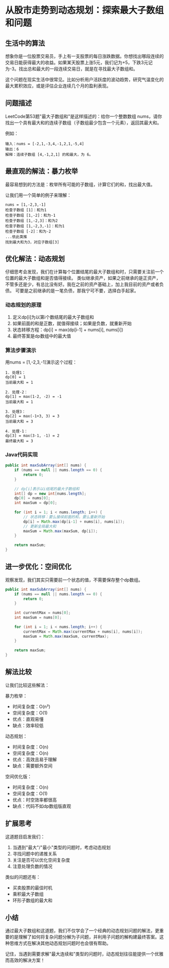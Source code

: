 # 从股市走势到动态规划：探索最大子数组和问题

## 生活中的算法
想象你是一位股票交易员，手上有一支股票的每日涨跌数据。你想找出哪段连续的交易日能获得最大的收益。如果某天股票上涨5元，我们记为+5，下跌3元记为-3。找出总和最大的一段连续交易日，就是在寻找最大子数组和。

这个问题在现实生活中很常见。比如分析用户活跃度的波动趋势，研究气温变化的最大累积效应，或是评估企业连续几个月的盈利表现。

## 问题描述
LeetCode第53题"最大子数组和"是这样描述的：给你一个整数数组 nums，请你找出一个具有最大和的连续子数组（子数组最少包含一个元素），返回其最大和。

例如：
```
输入：nums = [-2,1,-3,4,-1,2,1,-5,4]
输出：6
解释：连续子数组 [4,-1,2,1] 的和最大，为 6。
```

## 最直观的解法：暴力枚举
最容易想到的方法是：枚举所有可能的子数组，计算它们的和，找出最大值。

让我们用一个简单的例子来理解：
```
nums = [1,-2,3,-1]
检查子数组 [1]：和为1
检查子数组 [1,-2]：和为-1
检查子数组 [1,-2,3]：和为2
检查子数组 [1,-2,3,-1]：和为1
检查子数组 [-2]：和为-2
...依此类推
找到最大和为3，对应子数组[3]
```

## 优化解法：动态规划
仔细思考会发现，我们在计算每个位置结尾的最大子数组和时，只需要关注前一个位置的最大子数组和是否值得接续。
类似继承资产，如果之前继承的是正资产，不管多还是少，有总比没有好。我在之前的资产基础上，加上我目前的资产或者负债。
可要是之前继承的是一笔负债，那我宁可不要，选择白手起家。

### 动态规划的原理
1. 定义dp[i]为以第i个数结尾的最大子数组和
2. 如果前面的和是正数，就值得接续；如果是负数，就重新开始
3. 状态转移方程：dp[i] = max(dp[i-1] + nums[i], nums[i])
4. 最终答案是dp数组中的最大值

### 算法步骤演示
用nums = [1,-2,3,-1]演示这个过程：
```
1. 处理1：
dp[0] = 1
当前最大和 = 1

2. 处理-2：
dp[1] = max(1-2, -2) = -1
当前最大和 = 1

3. 处理3：
dp[2] = max(-1+3, 3) = 3
当前最大和 = 3

4. 处理-1：
dp[3] = max(3-1, -1) = 2
最终最大和 = 3
```

### Java代码实现
```java
public int maxSubArray(int[] nums) {
    if (nums == null || nums.length == 0) {
        return 0;
    }
    
    // dp[i]表示以i结尾的最大子数组和
    int[] dp = new int[nums.length];
    dp[0] = nums[0];
    int maxSum = dp[0];
    
    for (int i = 1; i < nums.length; i++) {
        // 状态转移：要么接续前面的和，要么重新开始
        dp[i] = Math.max(dp[i-1] + nums[i], nums[i]);
        // 更新全局最大和
        maxSum = Math.max(maxSum, dp[i]);
    }
    
    return maxSum;
}
```

## 进一步优化：空间优化
观察发现，我们其实只需要前一个状态的值，不需要保存整个dp数组。

```java
public int maxSubArray(int[] nums) {
    if (nums == null || nums.length == 0) {
        return 0;
    }
    
    int currentMax = nums[0];
    int maxSum = nums[0];
    
    for (int i = 1; i < nums.length; i++) {
        currentMax = Math.max(currentMax + nums[i], nums[i]);
        maxSum = Math.max(maxSum, currentMax);
    }
    
    return maxSum;
}
```

## 解法比较
让我们比较这些解法：

暴力枚举：
- 时间复杂度：O(n²)
- 空间复杂度：O(1)
- 优点：直观易懂
- 缺点：效率较低

动态规划：
- 时间复杂度：O(n)
- 空间复杂度：O(n)
- 优点：高效且易于理解
- 缺点：需要额外空间

空间优化版：
- 时间复杂度：O(n)
- 空间复杂度：O(1)
- 优点：时空效率都很高
- 缺点：代码不如dp数组版直观

## 扩展思考
这道题目启发我们：
1. 当遇到"最大"/"最小"类型的问题时，考虑动态规划
2. 寻找问题中的递推关系
3. 关注是否可以优化空间复杂度
4. 注意处理负数的情况

类似的问题还有：
- 买卖股票的最佳时机
- 乘积最大子数组
- 环形子数组的最大和

## 小结
通过最大子数组和这道题，我们不仅学会了一个经典的动态规划问题的解法，更重要的是理解了如何将复杂问题分解为子问题，并利用子问题的解构建最终答案。这种思维方式在解决其他动态规划问题时也会很有帮助。

记住，当遇到需要求解"最大连续和"类型的问题时，动态规划往往能提供一个优雅而高效的解决方案！


